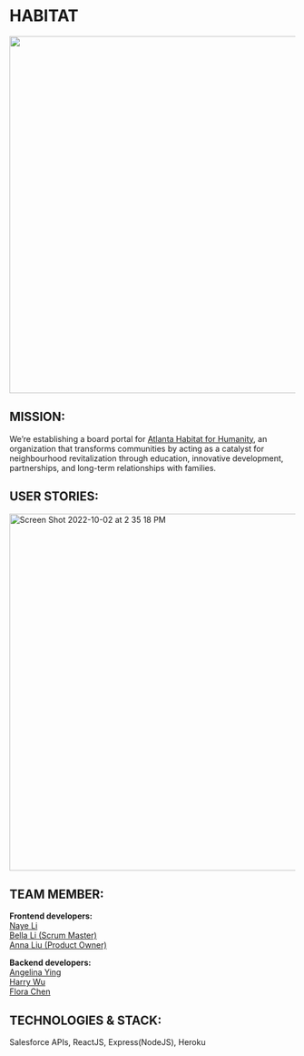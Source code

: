 # HABITAT
<img width="628" src="https://user-images.githubusercontent.com/97700939/193470605-e3c0c7a7-3d26-4ceb-ae91-bf85b5502910.png">


## MISSION:
We’re establishing a board portal for [Atlanta Habitat for Humanity](https://atlantahabitat.org/), an organization that transforms communities by acting as a catalyst for neighbourhood revitalization through education, innovative development, partnerships, and long-term relationships with families. 

## USER STORIES:
<img width="628" alt="Screen Shot 2022-10-02 at 2 35 18 PM" src="https://user-images.githubusercontent.com/97700939/193470327-b5399ae9-16c4-4f59-ba13-8a6838072a2a.png">
<br>

## TEAM MEMBER:
**Frontend developers:** <br>
[Naye Li](https://github.com/nayenotyet) <br>
[Bella Li (Scrum Master)](https://github.com/floatingtortoise) <br>
[Anna Liu (Product Owner)](https://github.com/annlwj)

**Backend developers:** <br>
[Angelina Ying](https://github.com/AngelinaYing) <br>
[Harry Wu](https://github.com/ywu496) <br>
[Flora Chen](https://github.com/Flora-Chen6)

## TECHNOLOGIES & STACK:
Salesforce APIs, ReactJS, Express(NodeJS), Heroku
